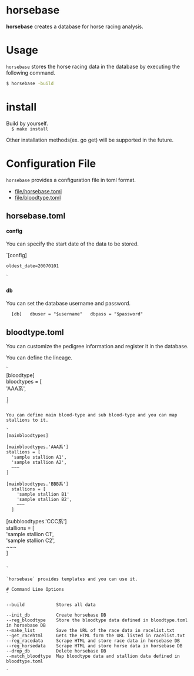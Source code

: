 horsebase
======================

**horsebase** creates a database for horse racing analysis.  

# Usage
`horsebase` stores the horse racing data in the database by executing the following command.  
```bash
$ horsebase -build
```  

# install
Build by yourself.  
`  
$ make install  
`  

Other installation methods(ex. go get) will be supported in the future.  

# Configuration File
`horsebase` provides a configuration file in toml format.
* [file/horsebase.toml](#horsebasetoml)
* [file/bloodtype.toml](#bloodtypetoml)

## horsebase.toml

#### config
You can specify the start date of the data to be stored.

`[config]  
~~~
oldest_date=20070101  
~~~
`  

#### db
You can set the database username and password.  

`  
[db]  
dbuser = "$username"  
dbpass = "$password"  
`

## bloodtype.toml
You can customize the pedigree information and register it in the database.  

You can define the lineage.  

`  
[bloodtype]  
bloodtypes = [  
  'AAA系',  
  ~~~  
]  
`  

You can define main blood-type and sub blood-type and you can map stallions to it.

`  
[mainbloodtypes]  

  [mainbloodtypes.'AAA系']  
  stallions = [  
    'sample stallion A1',  
    'sample stallion A2',  
    ~~~
  ]  

  [mainbloodtypes.'BBB系']  
    stallions = [  
      'sample stallion B1'  
      'sample stallion B2',  
      ~~~  
    ]  

  ~~~~  

  [subbloodtypes.'CCC系']  
  stallions = [  
    'sample stallion C1',  
    'sample stallion C2',  
    ~~~  
  ]  

  ~~~~  

`

`horsebase` provides templates and you can use it.

# Command Line Options
`  

--build            Stores all data  

--init_db          Create horsebase DB  
--reg_bloodtype    Store the bloodtype data defined in bloodtype.toml in horsebase DB  
--make_list        Save the URL of the race data in racelist.txt  
--get_racehtml     Gets the HTML form the URL listed in racelist.txt  
--reg_racedata     Scrape HTML and store race data in horsebase DB  
--reg_horsedata    Scrape HTML and store horse data in horsebase DB  
--drop_db          Delete horsebase DB  
--match_bloodtype  Map bloodtype data and stallion data defined in bloodtype.toml  

`  
